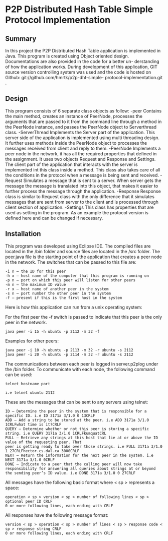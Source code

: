 P2P Distributed Hash Table Simple Protocol Implementation
=========================================================

Summary
-------
In this project the P2P Distributed Hash Table application is implemented in Java. This program is
created using Object oriented design. Documentations are also provided in the code for a better un-
derstanding of how the application works. During development of this application, GIT source version
controlling system was used and the code is hosted on Github: git://github.com/hmrtk/p2p-dht-simple-
protocol-implementation.git .

Design
------
This program consists of 6 separate class objects as follow:
-peer
	Contains the main method, creates an instance of PeerNode, processes the arguments that are passed to
	it from the command line through a method in the PeerNode instance, and passes the PeerNode object to
	Serverthread class.
-ServerThread
	Implements the Server part of the application. This server side of the application is implemented using multi
	threading design. It further uses methods inside the PeerNode object to processes the messages received
	from client and reply to them.
-PeerNode
	Implements a peer node in the network, it has all the required properties that defined in the assignment. It
	uses two objects Request and Response and Settings. The client part of the application that interacts with
	the server is implemented int this class inside a method. This class also takes care of all the conditions in
	the protocol when a message is being sent and received.
-Request
	Simulates a message that is sent to a server. When server gets the message the message is translated into
	this object, that makes it easier to further process the message through the application.
-Response
	Response class is similar to Request class with the only difference that it simulates messages that are sent
	from server to the client and is processed through client section of application.
-Settings
	This class has properties that are used as setting in the program. As an example the protocol version is
	defined here and can be changed if necessary.


Installation
------------
This program was developed using Eclipse IDE. The compiled files are located in the /bin folder and source
files are located in the /src folder.
The peer.java file is the starting point of the application that creates a peer node in the network. The
switches that can be passed to this file are:

	-i n — the ID for this peer
	-h x — host name of the computer that this program is running on
	-p n — port on which this peer will listen for other peers
	-m n — the maximum ID value
	-r x — host name of another peer in the system
	-s n — port number the other peer in the system
	-f — present if this is the first host in the system
	
Here is how this application can run from a unix operating system:

For the first peer the -f switch is passed to indicate that this peer is the only peer in the network.
	
	java peer -i 15 -h ubuntu -p 2112 -m 32 -f

Examples for other peers:

	java peer -i 10 -h ubuntu -p 2113 -m 32 -r ubuntu -s 2112
	java peer -i 20 -h ubuntu -p 2114 -m 32 -r ubuntu -s 2112

The communications between each peer is logged in server.p2plog under the /bin folder.
To communicate with each node, the following command can be used:

	telnet hostname port

	i.e telnet ubuntu 2112
These are the messages that can be sent to any servers using telnet:

	ID — Determine the peer in the system that is responsible for a specific ID. i.e ID 3171a 3/1.0 0 13CRLF
	ADD — Add a string to be stored at the peer. i.e ADD 3171a 3/1.0 1CRLFwhat time is it?CRLF
	QUERY — Determine whether or not this peer is storing a specific string. i.e QUERY 3171a 3/1.0 1CRLFkumquatCRL
	PULL — Retrieve any strings at this host that lie at or above the ID value of the requesting peer. That
	peer is getting ready to take over those strings. i.e PULL 3171a 3/1.0 1 27CRLFhector.cs.dal.ca 3000CRLF
	NEXT — Return the information for the next peer in the system. i.e NEXT 3171a 3/1.0 0CRLF
	DONE — Indicate to a peer that the calling peer will now take responsibility for answering all queries about strings at or beyond the sending peer’s ID value. i.e DONE 3171a 3/1.0 0 27CRLF

All messages have the following basic format where < sp > represents a space:

	operation < sp > version < sp > number of following lines < sp > optional peer ID CRLF
	0 or more following lines, each ending with CRLF

All responses have the following message format:

	version < sp > operation < sp > number of lines < sp > response code < sp > response string CRLF
	0 or more following lines, each ending with CRLF
